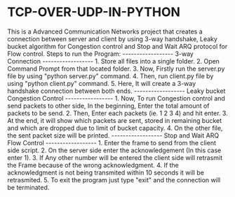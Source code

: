 # TCP-OVER-UDP-IN-PYTHON
This is a Advanced Communication Networks project that creates a connection between server and client by using 3-way handshake, Leaky bucket algorithm for Congestion control  and Stop and Wait ARQ protocol for Flow control.  Steps to run the Program: ------------------ 3-way Connection ------------------ 1. Store all files into a single folder. 2. Open Command Prompt from that located folder. 3. Now, Firstly run the server.py file by using "python server.py" command. 4. Then, run client.py file by using "python client.py" command. 5. Here, It will create a 3-way handshake connection between both ends.  ------------------ Leaky bucket Congestion Control -----------------  1. Now, To run Congestion control and send packets to other side,    In the beginning, Enter the total amount of packets to be send. 2. Then, Enter each packets (ie. 1 2 3 4) and hit enter. 3. At the end, it will show which packets are sent, stored in remaining bucket     and which are dropped due to limit of bucket capacity. 4. On the other file, the sent packet size will be printed.  ------------------ Stop and Wait ARQ Flow Control ------------------  1. Enter the frame to send from the client side script. 2. On the server side enter the acknowledgement (In this case enter 1). 3. If Any other number will be entered the client side will retrasmit the    Frame because of the wrong acknowledgment. 4. If the acknowledgment is not being transmited within 10 seconds it    will be retrasmited. 5. To exit the program just type "exit" and the connection will be terminated.
